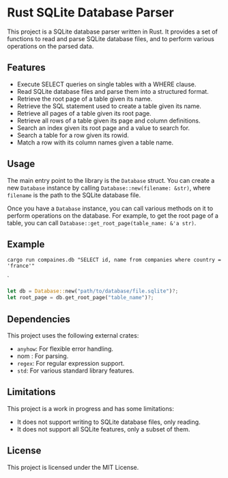 # Rust SQLite Database Parser

This project is a SQLite database parser written in Rust. It provides a set of functions to read and parse SQLite database files, and to perform various operations on the parsed data.

## Features

- Execute SELECT queries on single tables with a WHERE clause.
- Read SQLite database files and parse them into a structured format.
- Retrieve the root page of a table given its name.
- Retrieve the SQL statement used to create a table given its name.
- Retrieve all pages of a table given its root page.
- Retrieve all rows of a table given its page and column definitions.
- Search an index given its root page and a value to search for.
- Search a table for a row given its rowid.
- Match a row with its column names given a table name.

## Usage

The main entry point to the library is the `Database` struct. You can create a new `Database` instance by calling `Database::new(filename: &str)`, where `filename` is the path to the SQLite database file.

Once you have a `Database` instance, you can call various methods on it to perform operations on the database. For example, to get the root page of a table, you can call `Database::get_root_page(table_name: &'a str)`.

## Example

```shell
cargo run compaines.db "SELECT id, name from companies where country = 'france'"
```

`

```rust
let db = Database::new("path/to/database/file.sqlite")?;
let root_page = db.get_root_page("table_name")?;
```

## Dependencies

This project uses the following external crates:

- `anyhow`: For flexible error handling.
- nom : For parsing.
- `regex`: For regular expression support.
- `std`: For various standard library features.

## Limitations

This project is a work in progress and has some limitations:

- It does not support writing to SQLite database files, only reading.
- It does not support all SQLite features, only a subset of them.

## License

This project is licensed under the MIT License.

